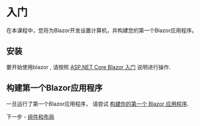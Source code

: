 # 入门

在本课程中，您将为Blazor开发设置计算机，并构建您的第一个Blazor应用程序。


## 安装

要开始使用blazor , 请按照 [ASP.NET Core Blazor 入门](https://docs.microsoft.com/zh-cn/aspnet/core/blazor/get-started) 说明进行操作.

## 构建第一个Blazor应用程序

一旦运行了第一个Blazor应用程序， 请尝试 [构建你的第一个 Blazor 应用程序](https://docs.microsoft.com/aspnet/core/tutorials/build-your-first-blazor-app).

下一步 - [组件和布局](01-components-and-layout.md)
